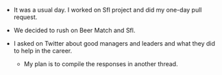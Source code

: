 - It was a usual day. I worked on Sfl project and did my one-day pull request.

- We decided to rush on Beer Match and Sfl.

- I asked on Twitter about good managers and leaders and what they did to help in the career.
  - My plan is to compile the responses in another thread.

